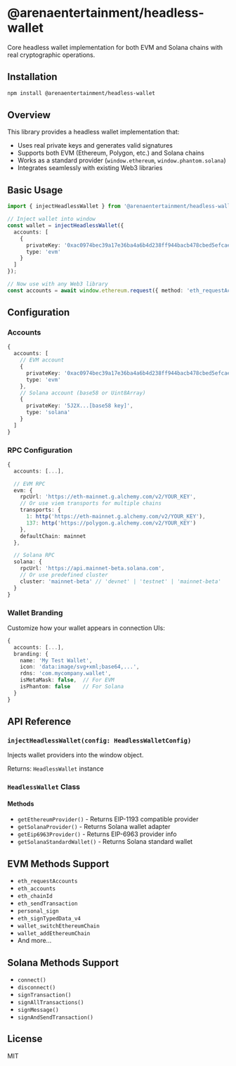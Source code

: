# @arenaentertainment/headless-wallet

Core headless wallet implementation for both EVM and Solana chains with real cryptographic operations.

## Installation

```bash
npm install @arenaentertainment/headless-wallet
```

## Overview

This library provides a headless wallet implementation that:
- Uses real private keys and generates valid signatures
- Supports both EVM (Ethereum, Polygon, etc.) and Solana chains
- Works as a standard provider (`window.ethereum`, `window.phantom.solana`)
- Integrates seamlessly with existing Web3 libraries

## Basic Usage

```typescript
import { injectHeadlessWallet } from '@arenaentertainment/headless-wallet';

// Inject wallet into window
const wallet = injectHeadlessWallet({
  accounts: [
    {
      privateKey: '0xac0974bec39a17e36ba4a6b4d238ff944bacb478cbed5efcae784d7bf4f2ff80',
      type: 'evm'
    }
  ]
});

// Now use with any Web3 library
const accounts = await window.ethereum.request({ method: 'eth_requestAccounts' });
```

## Configuration

### Accounts

```typescript
{
  accounts: [
    // EVM account
    {
      privateKey: '0xac0974bec39a17e36ba4a6b4d238ff944bacb478cbed5efcae784d7bf4f2ff80',
      type: 'evm'
    },
    // Solana account (base58 or Uint8Array)
    {
      privateKey: '5J2X...[base58 key]',
      type: 'solana'
    }
  ]
}
```

### RPC Configuration

```typescript
{
  accounts: [...],

  // EVM RPC
  evm: {
    rpcUrl: 'https://eth-mainnet.g.alchemy.com/v2/YOUR_KEY',
    // Or use viem transports for multiple chains
    transports: {
      1: http('https://eth-mainnet.g.alchemy.com/v2/YOUR_KEY'),
      137: http('https://polygon.g.alchemy.com/v2/YOUR_KEY')
    },
    defaultChain: mainnet
  },

  // Solana RPC
  solana: {
    rpcUrl: 'https://api.mainnet-beta.solana.com',
    // Or use predefined cluster
    cluster: 'mainnet-beta' // 'devnet' | 'testnet' | 'mainnet-beta'
  }
}
```

### Wallet Branding

Customize how your wallet appears in connection UIs:

```typescript
{
  accounts: [...],
  branding: {
    name: 'My Test Wallet',
    icon: 'data:image/svg+xml;base64,...',
    rdns: 'com.mycompany.wallet',
    isMetaMask: false,  // For EVM
    isPhantom: false    // For Solana
  }
}
```

## API Reference

### `injectHeadlessWallet(config: HeadlessWalletConfig)`

Injects wallet providers into the window object.

Returns: `HeadlessWallet` instance

### `HeadlessWallet` Class

#### Methods

- `getEthereumProvider()` - Returns EIP-1193 compatible provider
- `getSolanaProvider()` - Returns Solana wallet adapter
- `getEip6963Provider()` - Returns EIP-6963 provider info
- `getSolanaStandardWallet()` - Returns Solana standard wallet

## EVM Methods Support

- `eth_requestAccounts`
- `eth_accounts`
- `eth_chainId`
- `eth_sendTransaction`
- `personal_sign`
- `eth_signTypedData_v4`
- `wallet_switchEthereumChain`
- `wallet_addEthereumChain`
- And more...

## Solana Methods Support

- `connect()`
- `disconnect()`
- `signTransaction()`
- `signAllTransactions()`
- `signMessage()`
- `signAndSendTransaction()`

## License

MIT